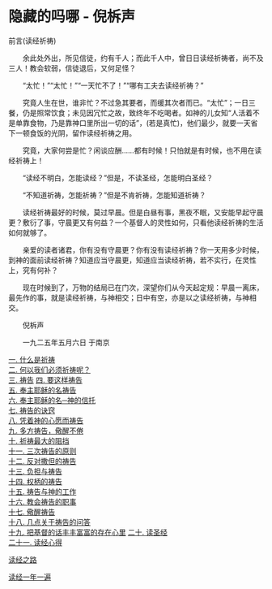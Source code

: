# 隐藏的吗哪 - 倪柝声

前言(读经祈祷)

　　余此处外出，所见信徒，约有千人；而此千人中，曾日日读经祈祷者，尚不及三人！教会软弱，信徒退后，又何足怪？

　　“太忙！”“太忙！”“一天忙不了！”“哪有工夫去读经祈祷？”

　　究竟人生在世，谁非忙？不过急其要者，而缓其次者而已。“太忙”；一日三餐，仍是照常饮食；未见因冗忙之故，致终年不吃喝者。如神的儿女知“人活着不是单靠食物，乃是靠神口里所出一切的话”，(若是真忙)，他们最少，就要一天省下一顿食饭的光阴，留作读经祈祷之用。

　　究竟，大家何尝是忙？闲谈应酬……都有时候！只怕就是有时候，也不用在读经祈祷上！

　　“读经不明白，怎能读经？”但是，不读圣经，怎能明白圣经？

　　“不知道祈祷，怎能祈祷？”但是不肯祈祷，怎能知道祈祷？

　　读经祈祷最好的时候，莫过早晨。但是白昼有事，黑夜不眠，又安能早起守晨更？敷衍了事，守晨更又有何益？一个基督人的灵性如何，只看他读经祈祷的生活如何就够了。

　　亲爱的读者诸君，你有没有守晨更？你有没有读经祈祷？你一天用多少时候，到神的面前读经祈祷？知道应当守晨更，知道应当读经祈祷，若不实行，在灵性上，究有何补？

　　现在时候到了，万物的结局已在门次，深望你们从今天起定规：早晨一离床，最先作的事，就是读经祈祷，与神相交；日中有空，亦是以之读经祈祷，与神相交。

　　倪柝声

　　一九二五年五月六日 于南京

[一. 什么是祈祷](https://henryccyu.github.io/HiddenManna/WhatArePrayers.html)  
[二. 何以我们必须祈祷呢？](https://henryccyu.github.io/HiddenManna/WhyPrayers.html)  
[三. 祷告](https://henryccyu.github.io/HiddenManna/Prayers.html) 
[四. 要这样祷告](https://henryccyu.github.io/HiddenManna/PrayLikeThis.html)  
[五. 奉主耶稣的名祷告](PrayInJesusName.html)  
[六. 奉主耶稣的名─神的信托](InJesusName-GodsTrust.html)  
[七. 祷告的诀窍](KeysToPrayers.html)  
[八. 凭着神的心愿而祷告](PrayByGodsWill.html)  
[九. 多方祷告，儆醒不倦](PrayCeaselessly.html)  
[十. 祈祷最大的阻挡](BiggestObstacles.html)  
[十一. 三次祷告的原则](RuleOfThreePrayers.html)  
[十二. 反对撒但的祷告](PrayAgainstSatan.html)  
[十三. 负担与祷告](BurdensAndPrayers.html)  
[十四. 权柄的祷告](RightOfPrayers.html)  
[十五. 祷告与神的工作](PrayersAndGodsWork.html)  
[十六. 教会祷告的职事](CongregationalPrayers.html)  
[十七. 儆醒祷告](BeAlertAndPray.html)  
[十八. 几点关于祷告的问答](QandA.html)  
[十九. 把基督的话丰丰富富的存在心里](StoreGodsWordsRichly.html) 
[二十. 读圣经](BibleReading.html)  
[二十一. 读经心得](BibleReadingAttainment.html)

[读经之路](WayOfBibleReading.html)

[读经一年一遍](/WatchmanNee/OneYearBibleReadingPlan.html)
